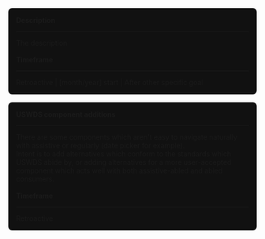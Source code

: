 <style>
    .card{
        border-radius: 0.5rem;
        background: #111;
        white-space: pre-word;
        padding: 1rem;
        margin-bottom: 1rem;
    }

    div{
        background: none; background-color: none
    }
    button{
        margin: 0.2rem 0rem; padding: 0.2rem; outline: none; background-color: gray; border: none;
    }
    button:hover{
    box-shadow: 0px 0px 0.2rem 0.1rem white; overflow: hidden;
    }
</style>

<div class='card'>
    <div>
        <b>Description</b>
        <hr/>
    </div>
    <div>
        The description
    </div>
    <br/>
    <div>
       <b>Timeframe</b>
       <hr/>
    Retroactive | [month/year] start | After other specific goal
    </div>
</div>

<div class='card'>
    <div>
        <b>USWDS component additions</b>
        <hr/>
    </div>
    <div>
        There are some components which aren't easy to navigate naturally with assistive or regularly (date picker for example).<br/>
        Intent is to add alternatives which conform to the standards which USWDS abide by, or adding alternatives for a more user-accepted component which acts well with both assistive-abled and abled consumers.
    </div>
    <br/>
    <div>
       <b>Timeframe</b>
       <hr/>
       Retroactive
    </div>
</div>